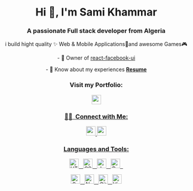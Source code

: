 <h1 align="center">Hi 👋, I'm Sami Khammar</h1>
<h3 align="center">A passionate Full stack developer from Algeria</h3>
<p align="center">i build hight quality ✨ Web & Mobile Applications📱and awesome Games🎮</p>
<p align="center">- 💪 Owner of <a href="https://www.npmjs.com/package/react-facebook-ui">react-facebook-ui</a></p>
<p align="center">- 📄 Know about my experiences <a href="https://samikhammar.github.io/cv.pdf"><b>Resume</b></a></p>

<h3 align="center">Visit my Portfolio:</h3>
<p align="center">
  <a href="https://samikhammar.github.io/"><img src="https://img.shields.io/badge/-Portfolio-0077B5?style=flat&logo=react&logoColor=white" height="25"/>
</p>

<h3 align="center">🤝🏻 &nbsp;Connect with Me:</h3>
<p align="center">
  <a href="https://www.linkedin.com/in/sami-khammar"><img src="https://img.shields.io/badge/-Sami Khammar-0077B5?style=flat&logo=Linkedin&logoColor=white" height="25"/>
  <a href="mailto:sami.khammar.dev@gmail.com"><img src="https://img.shields.io/badge/-Gmail-ea4335?style=flat&logo=Gmail&logoColor=white" height="25"/>
</p>
  


<h3 align="center">Languages and Tools:</h3>

<p align="center"> 
  <img src="https://img.shields.io/badge/-HTML-e34f26?style=flat&logo=HTML5&logoColor=eeeeee" alt="HTML" height="25"/> &nbsp;
  <img src="https://img.shields.io/badge/-CSS-1572b6?style=flat&logo=CSS3&logoColor=eeeeee" alt="CSS" height="25"/> &nbsp;
  <img src="https://img.shields.io/badge/-JavaScript-f7df1e?style=flat&logo=javascript&logoColor=232323" alt="JavaScript" height="25"/> &nbsp;
  <img src="https://img.shields.io/badge/-React-007ACC?style=flat&logo=react&logoColor=eeeeee" alt="React" height="25"/> &nbsp;

</p>

<p align="center">
  <img src="https://img.shields.io/badge/-Sass-c76494?style=flat&logo=sass&logoColor=eeeeee" alt="Sass" height="25"/> &nbsp;
  <img src="https://img.shields.io/badge/-NextJs-563D7C?style=flat&logo=react&logoColor=eeeeee" alt="NextJs" height="25"/> &nbsp;
  <img src="https://img.shields.io/badge/-Git-f05032?style=flat&logo=git&logoColor=eeeeee" alt="Git" height="25"/> &nbsp;
  <img src="https://img.shields.io/badge/-Visual%20Studio%20Code-007ACC?style=flat&logo=visual-studio-code&logoColor=eeeeee" alt="Visual Studio Code" height="25"/> 
</p>

<!-- <p align="center"> <img src="https://komarev.com/ghpvc/?username=samikhammar&label=Profile%20views&color=0e75b6&style=for-the-badge" alt="bahaayoussof"/> -->
